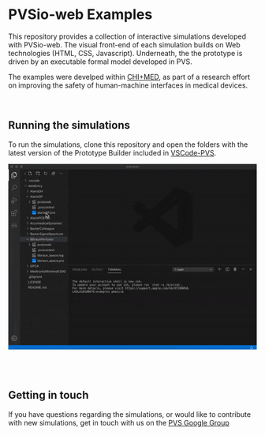 # PVSio-web Examples
This repository provides a collection of interactive simulations developed with PVSio-web. The visual front-end of each simulation builds on Web technologies (HTML, CSS, Javascript). Underneath, the the prototype is driven by an executable formal model developed in PVS.

The examples were develped within [CHI+MED](https://www.chi-med.ac.uk/), as part of a research effort on improving the safety of human-machine interfaces in medical devices.

<br>

## Running the simulations
To run the simulations, clone this repository and open the folders with the latest version of the Prototype Builder included in [VSCode-PVS](https://github.com/nasa/vscode-pvs).

 <img src="vscode-pvs.gif" width="600">

<br><br>

## Getting in touch
If you have questions regarding the simulations, or would like to contribute with new simulations, get in touch with us on the [PVS Google Group](https://groups.google.com/g/pvs-group)